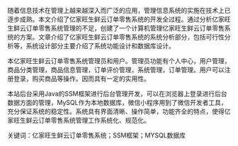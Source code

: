 随着信息技术在管理上越来越深入而广泛的应用，管理信息系统的实施在技术上已逐步成熟。本文介绍了亿家旺生鲜云订单零售系统的开发全过程。通过分析亿家旺生鲜云订单零售系统管理的不足，创建了一个计算机管理亿家旺生鲜云订单零售系统的方案。文章介绍了亿家旺生鲜云订单零售系统的系统分析部分，包括可行性分析等，系统设计部分主要介绍了系统功能设计和数据库设计。

本亿家旺生鲜云订单零售系统管理员和用户。管理员功能有个人中心，用户管理，商品分类管理，商品信息管理，订单评价管理，系统管理，订单管理。用户可以注册登录，购买商品等操作。因而具有一定的实用性。

本站后台采用Java的SSM框架进行后台管理开发，可以在浏览器上登录进行后台数据方面的管理，MySQL作为本地数据库，微信小程序用到了微信开发者工具，充分保证系统的稳定性。系统具有界面清晰、操作简单，功能齐全的特点，使得亿家旺生鲜云订单零售系统管理工作系统化、规范化。

关键词：亿家旺生鲜云订单零售系统；SSM框架；MYSQL数据库
